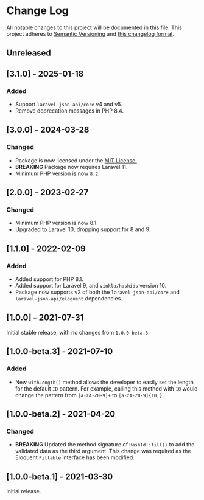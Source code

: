 # Change Log

All notable changes to this project will be documented in this file. This project adheres to
[Semantic Versioning](http://semver.org/) and [this changelog format](http://keepachangelog.com/).

## Unreleased

## [3.1.0] - 2025-01-18

### Added

- Support `laravel-json-api/core` v4 and v5.
- Remove deprecation messages in PHP 8.4.

## [3.0.0] - 2024-03-28

### Changed

- Package is now licensed under the [MIT License.](./LICENSE)
- **BREAKING** Package now requires Laravel 11.
- Minimum PHP version is now `8.2`.

## [2.0.0] - 2023-02-27

### Changed

- Minimum PHP version is now 8.1.
- Upgraded to Laravel 10, dropping support for 8 and 9.

## [1.1.0] - 2022-02-09

### Added

- Added support for PHP 8.1.
- Added support for Laravel 9, and `vinkla/hashids` version 10.
- Package now supports v2 of both the `laravel-json-api/core` and `laravel-json-api/eloquent` dependencies.

## [1.0.0] - 2021-07-31

Initial stable release, with no changes from `1.0.0-beta.3`.

## [1.0.0-beta.3] - 2021-07-10

### Added

- New `withLength()` method allows the developer to easily set the length for the default `ID` pattern. For example,
  calling this method with `10` would change the pattern from `[a-zA-Z0-9]+` to `[a-zA-Z0-9]{10,}`.

## [1.0.0-beta.2] - 2021-04-20

### Changed

- **BREAKING** Updated the method signature of `HashId::fill()` to add the validated data as the third argument. This
  change was required as the Eloquent `Fillable` interface has been modified.

## [1.0.0-beta.1] - 2021-03-30

Initial release.
